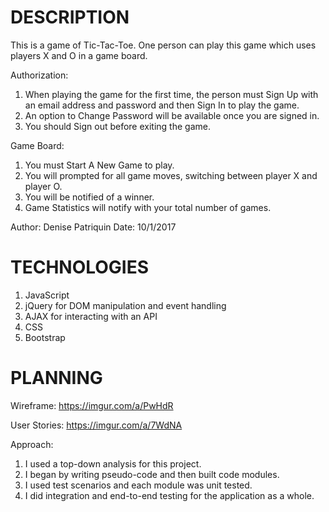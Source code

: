 # DESCRIPTION

This is a game of Tic-Tac-Toe.  One person can play this game which uses players X and O in a game board.

Authorization:
1) When playing the game for the first time, the person must Sign Up with an email address
and password and then Sign In to play the game.
2) An option to Change Password will be available once you are signed in.
3) You should Sign out before exiting the game.

Game Board:
1) You must Start A New Game to play.
2) You will prompted for all game moves, switching between player X and player O.
3) You will be notified of a winner.
4) Game Statistics will notify with your total number of games.

Author:  Denise Patriquin
Date:  10/1/2017

# TECHNOLOGIES

1) JavaScript
2) jQuery for DOM manipulation and event handling
3) AJAX for interacting with an API
4) CSS
5) Bootstrap

# PLANNING

Wireframe: https://imgur.com/a/PwHdR

User Stories: https://imgur.com/a/7WdNA

Approach:

1) I used a top-down analysis for this project.
2) I began by writing pseudo-code and then built code modules.
3) I used test scenarios and each module was unit tested.
4) I did integration and end-to-end testing for the application as a whole.
